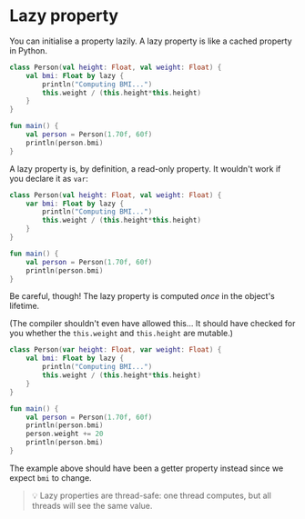 # Lazy property

You can initialise a property lazily. A lazy property is like a cached property in Python.
    
```kotlin
class Person(val height: Float, val weight: Float) {
    val bmi: Float by lazy {
        println("Computing BMI...")
        this.weight / (this.height*this.height)
    }
}

fun main() {
    val person = Person(1.70f, 60f)
    println(person.bmi)
}
```

A lazy property is, by definition, a read-only property. It wouldn't work if you declare it as `var`:
    
```kotlin
class Person(val height: Float, val weight: Float) {
    var bmi: Float by lazy {
        println("Computing BMI...")
        this.weight / (this.height*this.height)
    }
}

fun main() {
    val person = Person(1.70f, 60f)
    println(person.bmi)
}
```

Be careful, though! The lazy property is computed *once* in the object's lifetime.

(The compiler shouldn't even have allowed this... It should have checked for you whether the `this.weight` and `this.height` are mutable.)
    
```kotlin
class Person(var height: Float, var weight: Float) {
    val bmi: Float by lazy {
        println("Computing BMI...")
        this.weight / (this.height*this.height)
    }
}

fun main() {
    val person = Person(1.70f, 60f)
    println(person.bmi)
    person.weight += 20
    println(person.bmi)
}
```

The example above should have been a getter property instead since we expect `bmi` to change.

> 💡 Lazy properties are thread-safe: one thread computes, but all threads will see the same value.
